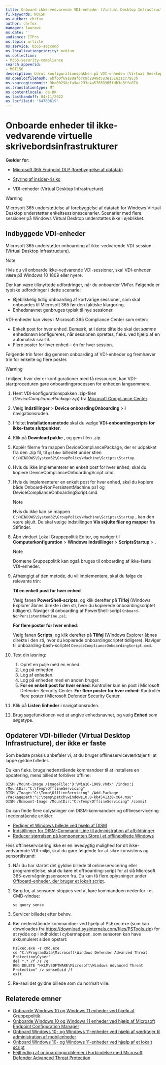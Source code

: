 ```yaml
---
title: Onboard ikke-vedvarende VDI-enheder (Virtual Desktop Infrastructure)
f1.keywords: NOCSH
ms.author: chrfox
author: chrfox
manager: laurawi
ms.date: ''
audience: ITPro
ms.topic: article
ms.service: O365-seccomp
ms.localizationpriority: medium
ms.collection:
- M365-security-compliance
search.appverid:
- MET150
description: Udrul konfigurationspakken på VDI-enheden (Virtual Desktop Infrastructure), så de er onboardet til tjenesten til forebyggelse af datatab i Microsoft 365 Endpoint.
ms.openlocfilehash: 6bfb0f69198afbcc9d2949d583e151631cc7953b
ms.sourcegitcommit: 9ba00298cfa9ae293e4a57650965fdb3e8ffe07b
ms.translationtype: MT
ms.contentlocale: da-DK
ms.lasthandoff: 04/11/2022
ms.locfileid: "64760619"
---
```

# <a name="onboard-non-persistent-virtual-desktop-infrastructure-devices"></a>Onboarde enheder til ikke-vedvarende virtuelle skrivebordsinfrastrukturer

**Gælder for:**

- [Microsoft 365 Endpoint DLP (forebyggelse af datatab)](./endpoint-dlp-learn-about.md)
- [Styring af insider-risiko](insider-risk-management.md#learn-about-insider-risk-management-in-microsoft-365)

- VDI-enheder (Virtual Desktop Infrastructure)

> [!WARNING]
> Microsoft 365 understøttelse af forebyggelse af datatab for Windows Virtual Desktop understøtter enkeltsessionsscenarier. Scenarier med flere sessioner på Windows Virtual Desktop understøttes ikke i øjeblikket.

## <a name="onboard-vdi-devices"></a>Indbyggede VDI-enheder

Microsoft 365 understøtter onboarding af ikke-vedvarende VDI-session (Virtual Desktop Infrastructure).

> [!NOTE]
> Hvis du vil onboarde ikke-vedvarende VDI-sessioner, skal VDI-enheder være på Windows 10 1809 eller nyere.

Der kan være tilknyttede udfordringer, når du onboarder VM'er. Følgende er typiske udfordringer i dette scenarie:

- Øjeblikkelig tidlig onboarding af kortvarige sessioner, som skal onboardes til Microsoft 365 før den faktiske klargøring.
- Enhedsnavnet genbruges typisk til nye sessioner.

VDI-enheder kan vises i Microsoft 365 Compliance Center som enten:

- Enkelt post for hver enhed.
Bemærk, at i dette tilfælde skal det *samme* enhedsnavn konfigureres, når sessionen oprettes, f.eks. ved hjælp af en automatisk svarfil.
- Flere poster for hver enhed – én for hver session.

Følgende trin fører dig gennem onboarding af VDI-enheder og fremhæver trin for enkelte og flere poster.

> [!WARNING]
> I miljøer, hvor der er konfigurationer med få ressourcer, kan VDI-startproceduren gøre onboardingprocessen for enheden langsommere.

1. Hent VDI-konfigurationspakken .zip-filen (*DeviceCompliancePackage.zip*) fra [Microsoft Compliance Center](https://compliance.microsoft.com).

2. Vælg **Indstillinger** >  **Device onboardingOnboarding** >  i navigationsruden.

3. I feltet **Installationsmetode** skal du vælge **VDI-onboardingscripts for ikke-faste slutpunkter**.

4. Klik på **Download pakke** , og gem filen .zip.

5. Kopiér filerne fra mappen DeviceCompliancePackage, der er udpakket fra den .zip fil, til `golden` billedet under stien `C:\WINDOWS\System32\GroupPolicy\Machine\Scripts\Startup`.

6. Hvis du ikke implementerer en enkelt post for hver enhed, skal du kopiere DeviceComplianceOnboardingScript.cmd.

7. Hvis du implementerer en enkelt post for hver enhed, skal du kopiere både Onboard-NonPersistentMachine.ps1 og DeviceComplianceOnboardingScript.cmd.

    > [!NOTE]
    > Hvis du ikke kan se mappen `C:\WINDOWS\System32\GroupPolicy\Machine\Scripts\Startup` , kan den være skjult. Du skal vælge indstillingen **Vis skjulte filer og mapper** fra Stifinder.

8. Åbn vinduet Lokal Gruppepolitik Editor, og naviger til **Computerkonfiguration** >  **Windows Indstillinger** >  **ScriptsStartup** > .

   > [!NOTE]
   > Domæne Gruppepolitik kan også bruges til onboarding af ikke-faste VDI-enheder.

9. Afhængigt af den metode, du vil implementere, skal du følge de relevante trin:

   **Til en enkelt post for hver enhed**

   Vælg fanen **PowerShell-scripts**, og klik derefter på **Tilføj** (Windows Explorer åbnes direkte i den sti, hvor du kopierede onboardingscriptet tidligere). Naviger til onboarding af PowerShell-script `Onboard-NonPersistentMachine.ps1`.

   **For flere poster for hver enhed**:

   Vælg fanen **Scripts**, og klik derefter på **Tilføj** (Windows Explorer åbnes direkte i den sti, hvor du kopierede onboardingscriptet tidligere). Naviger til onboarding-bash-scriptet `DeviceComplianceOnboardingScript.cmd`.

10. Test din løsning:
    1. Opret en pulje med én enhed.
    1. Log på enheden.
    1. Log af enheden.
    1. Log på enheden med en anden bruger.
    1. **For en enkelt post for hver enhed**: Kontrollér kun én post i Microsoft Defender Security Center.
       **For flere poster for hver enhed**: Kontrollér flere poster i Microsoft Defender Security Center.

11. Klik på **Listen Enheder** i navigationsruden.

12. Brug søgefunktionen ved at angive enhedsnavnet, og vælg **Enhed** som søgetype.

## <a name="updating-non-persistent-virtual-desktop-infrastructure-vdi-images"></a>Opdaterer VDI-billeder (Virtual Desktop Infrastructure), der ikke er faste

Som bedste praksis anbefaler vi, at du bruger offlineserviceværktøjer til at lappe gyldne billeder.

Du kan f.eks. bruge nedenstående kommandoer til at installere en opdatering, mens billedet forbliver offline:

```DOS
DISM /Mount-image /ImageFile:"D:\Win10-1909.vhdx" /index:1 /MountDir:"C:\Temp\OfflineServicing"
DISM /Image:"C:\Temp\OfflineServicing" /Add-Package /Packagepath:"C:\temp\patch\windows10.0-kb4541338-x64.msu"
DISM /Unmount-Image /MountDir:"C:\Temp\OfflineServicing" /commit
```

Du kan finde flere oplysninger om DISM-kommandoer og offlineservicering i nedenstående artikler:

- [Rediger et Windows billede ved hjælp af DISM](/windows-hardware/manufacture/desktop/mount-and-modify-a-windows-image-using-dism)
- [Indstillinger for DISM-Command-Line til administration af afbildninger](/windows-hardware/manufacture/desktop/dism-image-management-command-line-options-s14)
- [Reducer størrelsen på komponenten Store i et offlinebillede Windows](/windows-hardware/manufacture/desktop/reduce-the-size-of-the-component-store-in-an-offline-windows-image)

Hvis offlineservicering ikke er en levedygtig mulighed for dit ikke-vedvarende VDI-miljø, skal du gøre følgende for at sikre konsistens og sensortilstand:

1. Når du har startet det gyldne billede til onlineservicering eller programrettelse, skal du køre et offboarding-script for at slå Microsoft 365-overvågningssensoren fra. Du kan få flere oplysninger under [Offboard-enheder, der bruger et lokalt script](device-onboarding-script.md#offboard-devices-using-a-local-script).

2. Sørg for, at sensoren stoppes ved at køre kommandoen nedenfor i et CMD-vindue:

   ```DOS
   sc query sense
   ```

3. Servicer billedet efter behov.

4. Kør nedenstående kommandoer ved hjælp af PsExec.exe (som kan downloades fra https://download.sysinternals.com/files/PSTools.zip) for at rydde op i indholdet i cybermappen, som sensoren kan have akkumuleret siden opstart:

    ```DOS
    PsExec.exe -s cmd.exe
    cd "C:\ProgramData\Microsoft\Windows Defender Advanced Threat Protection\Cyber"
    del *.* /f /s /q
    REG DELETE "HKLM\SOFTWARE\Microsoft\Windows Advanced Threat Protection" /v senseGuid /f
    exit
    ```

5. Re-seal det gyldne billede som du normalt ville.

## <a name="related-topics"></a>Relaterede emner

- [Onboarde Windows 10 og Windows 11 enheder ved hjælp af Gruppepolitik](device-onboarding-gp.md)
- [Onboarde Windows 10 og Windows 11 enheder ved hjælp af Microsoft Endpoint Configuration Manager](device-onboarding-sccm.md)
- [Onboard Windows 10- og Windows 11-enheder ved hjælp af værktøjer til administration af mobilenheder](device-onboarding-mdm.md)
- [Onboard Windows 10- og Windows 11-enheder ved hjælp af et lokalt script](device-onboarding-script.md)
- [Fejlfinding af onboardingproblemer i Forbindelse med Microsoft Defender Advanced Threat Protection](/windows/security/threat-protection/microsoft-defender-atp/troubleshoot-onboarding)
